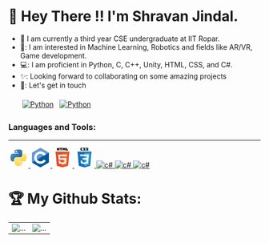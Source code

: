 # :wave: Hey There !! I'm Shravan Jindal.
- 🔭 I am currently a third year CSE undergraduate at IIT Ropar. 
- 🌱: I am interested in Machine Learning, Robotics and fields like AR/VR, Game development. 
- 💻: I am proficient in Python, C, C++, Unity, HTML, CSS, and C#.
- ✨: Looking forward to collaborating on some amazing projects
- 🤝: Let's get in touch
<br><br><a href="https://www.linkedin.com/in/shravan-jindal-23068327a/" target="_blank" rel="noopener noreferrer"> <img src="https://cdn.exclaimer.com/Handbook%20Images/linkedin-icon_64x64.png" alt="Python" height="40" style="vertical-align:top; margin:4px"></a>
<a href="mailto:2022csb1124@iitrpr.ac.in"> <img src="https://img.icons8.com/color/48/000000/gmail-new.png" alt="Python" height="40" style="vertical-align:top; margin:4px"></a>

<h3>Languages and Tools:</h4><hr>
<p> 
<a href="https://www.python.org" target="_blank"> <img src="https://raw.githubusercontent.com/devicons/devicon/master/icons/python/python-original.svg" alt="python" width="40" height="40"/> </a> 
<a href="https://www.cprogramming.com/" target="_blank"> <img src="https://raw.githubusercontent.com/devicons/devicon/master/icons/c/c-original.svg" alt="c" width="40" height="40"/> </a> 
<a href="https://www.w3.org/html/" target="_blank"> <img src="https://raw.githubusercontent.com/devicons/devicon/master/icons/html5/html5-original-wordmark.svg" alt="html5" width="40" height="40"/> </a> 
<a href="https://www.w3schools.com/css/" target="_blank"> <img src="https://raw.githubusercontent.com/devicons/devicon/master/icons/css3/css3-original-wordmark.svg" alt="css3" width="40" height="40"/> </a> 
<a href="https://www.w3schools.com/cs/index.php" target="_blank"> <img src="https://cdn.worldvectorlogo.com/logos/c--4.svg" alt="c#" width="40" height="40"/> </a> 
<a href="https://unity.com/" target="_blank"> <img src="https://upload.wikimedia.org/wikipedia/commons/1/19/Unity_Technologies_logo.svg" alt="c#" width="100" height="40"/> </a> 
<a href="https://mne.tools/stable/index.html" target="_blank"> <img src="https://mne.tools/stable/_images/mne_logo.svg" alt="c#" width="40" height="40"/> </a> 

# 🏆 My Github Stats:

<table align='center'>
  <tr>
   <td><img src="https://github-readme-stats.vercel.app/api?username=shravanjindal&include_all_commits=true&count_private=true&show_icons=true&line_height=20&title_color=7A7ADB&icon_color=2234AE&text_color=D3D3D3&bg_color=0,000000,130F40" alt="..." />
    <td><img src="https://github-readme-stats.vercel.app/api/top-langs?username=shravanjindal&show_icons=true&locale=en&layout=compact&title_color=7A7ADB&icon_color=2234AE&text_color=D3D3D3&bg_color=0,000000,130F40" alt="..." /></td>
  </tr>
</table>
